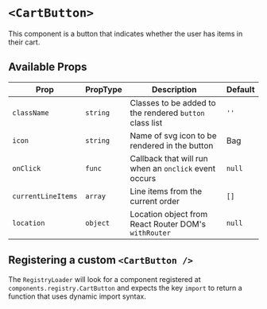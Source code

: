 # `<CartButton>`

This component is a button that indicates whether the user has items in their cart.

## Available Props

| Prop               | PropType | Description                                             | Default |
| ------------------ | -------- | ------------------------------------------------------- | ------- |
| `className`        | `string` | Classes to be added to the rendered `button` class list | `''`    |
| `icon`             | `string` | Name of svg icon to be rendered in the button           | Bag     |
| `onClick`          | `func`   | Callback that will run when an `onclick` event occurs   | `null`  |
| `currentLineItems` | `array`  | Line items from the current order                       | `[]`    |
| `location`         | `object` | Location object from React Router DOM's `withRouter`    | `null`  |

## Registering a custom `<CartButton />`

The `RegistryLoader` will look for a component registered at `components.registry.CartButton` and expects the key `import` to return a function that uses dynamic import syntax.
